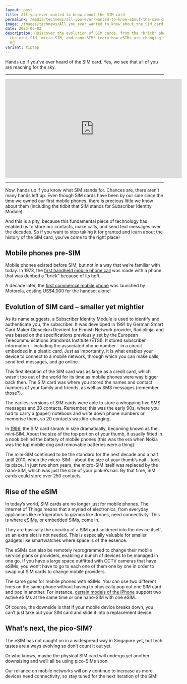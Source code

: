 ```yaml
---
layout: post
title: All you ever wanted to know about the SIM card
permalink: /media/technews/all-you-ever-wanted-to-know-about-the-sim-card-history/
image: /images/technews/All_you_ever_wanted_to_know_about_the_SIM_card.jpg
date: 2022-06-03
description: 📱Discover the evolution of SIM cards, from the "brick" phones to
  the mini-SIM, micro-SIM, and nano-SIM! Learn how eSIMs are changing the game.
  🌐🔗
variant: tiptap
---
```

Hands up if you’ve ever heard of the SIM card. Yes, we see that all of you are reaching for the sky.

---
  
<iframe width="560" height="315" src="https://www.youtube.com/embed/G5wANyk3Fv0" title="YouTube video player" frameborder="0" allow="accelerometer; autoplay; clipboard-write; encrypted-media; gyroscope; picture-in-picture" allowfullscreen=""></iframe>

---

Now, hands up if you know what SIM stands for. Chances are, there aren’t many hands left up. Even though SIM cards have been by our side since the time we owned our first mobile phones, there is precious little we know about them (including the tidbit that SIM stands for Subscriber Identity Module). 

And this is a pity, because this fundamental piece of technology has enabled us to store our contacts, make calls, and send text messages over the decades. So if you want to stop taking it for granted and learn about the history of the SIM card, you’ve come to the right place! 


## **Mobile phones pre-SIM**

Mobile phones existed before SIM, but not in a way that we’re familiar with today. In 1973, the [first handheld mobile phone call](https://www.theguardian.com/technology/2013/apr/03/mobile-phone-40th-anniversary) was made with a phone that was dubbed a “brick” because of its heft. 

A decade later, the [first commercial mobile phone](https://www.tigermobiles.com/evolution/#zeroPhone) was launched by Motorola, costing US$4,000 for the handset alone! 

## **Evolution of SIM card – smaller yet mightier**

As its name suggests, a Subscriber Identity Module is used to identify and authenticate you, the subscriber. It was developed in 1991 by German Smart Card Maker Giesecke+Devrient for Finnish Network provider, Radiolinja, and was based on the specifications previously set by the European Telecommunications Standards Institute (ETSI). It stored subscriber information – including the associated phone number – in a circuit embedded in a plastic card. Just as importantly, it is what enables your device to connect to a mobile network, through which you can make calls, send text messages, and go online. 

This first iteration of the SIM card was as large as a credit card, which wasn’t too out of the world for its time as mobile phones were way bigger back then. The SIM card was where you stored the names and contact numbers of your family and friends, as well as SMS messages (remember those?). 

The earliest versions of SIM cards were able to store a whopping five SMS messages and 20 contacts. Remember, this was the early 90s, where you had to carry a (paper) notebook and write down phone numbers or memorise them, so 20 contacts was life-changing. 

In [1996](https://www.aeris.com/news/post/the-history-of-the-sim-card-where-its-going-and-where-its-been/), the SIM card shrank in size dramatically, becoming known as the mini-SIM. About the size of the top portion of your thumb, it usually fitted in a nook behind the battery of mobile phones (this was the era when Nokia was the top mobile dog and removable batteries were a thing). 

The mini-SIM continued to be the standard for the next decade and a half until 2010, when the micro-SIM – about the size of your thumb’s nail – took its place. In just two short years, the micro-SIM itself was replaced by the nano-SIM, which was just the size of your pinkie’s nail. By that time, SIM cards could store over 250 contacts. 


## **Rise of the eSIM**

In today’s world, SIM cards are no longer just for mobile phones. The Internet of Things means that a myriad of electronics, from everyday appliances like refrigerators to gizmos like drones, need connectivity. This is where [eSIMs](https://sea.pcmag.com/mobile-phones/42461/what-is-an-esim-card), or embedded SIMs, come in. 

They are basically the circuitry of a SIM card soldered into the device itself, so an extra slot is not needed. This is especially valuable for smaller gadgets like smartwatches where space is of the essence. 

The eSIMs can also be remotely reprogrammed to change their mobile service plans or providers, enabling a bunch of devices to be managed in one go. If you have a large space outfitted with CCTV cameras that have eSIMs, you won’t have to go to each one of them one by one in order to swap out SIM cards to change mobile providers. 

The same goes for mobile phones with eSIMs. You can use two different lines on the same phone without having to physically pop out one SIM card and pop in another. For instance, [certain models of the iPhone](https://support.apple.com/en-sg/HT209044) support two active eSIMs at the same time or one nano-SIM with one eSIM. 

Of course, the downside is that if your mobile device breaks down, you can’t just take out your SIM card and slide it into a replacement device. 

## **What’s next, the pico-SIM?** 

The eSIM has not caught on in a widespread way in Singapore yet, but tech tastes are always evolving so don’t count it out yet. 

Or who knows, maybe the physical SIM card will undergo yet another downsizing and we’ll all be using pico-SIMs soon. 

Our reliance on mobile networks will only continue to increase as more devices need connectivity, so stay tuned for the next iteration of the SIM!